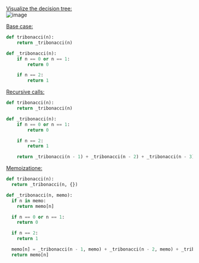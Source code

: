 <ins>Visualize the decision tree:</ins></br>
![image](https://github.com/user-attachments/assets/cbc28a2c-1c72-4439-a15e-6d89b1762f70)

<ins>Base case:</ins>
```python
def tribonacci(n):
    return _tribonacci(n)

def _tribonacci(n):
    if n == 0 or n == 1:
        return 0

    if n == 2:
        return 1
```
<ins>Recursive calls:</ins>
```python
def tribonacci(n):
    return _tribonacci(n)

def _tribonacci(n):
    if n == 0 or n == 1:
        return 0

    if n == 2:
        return 1

    return _tribonacci(n - 1) + _tribonacci(n - 2) + _tribonacci(n - 3)
```
<ins>Memoizatione:</ins>
```python
def tribonacci(n):
  return _tribonacci(n, {})

def _tribonacci(n, memo):
  if n in memo:
    return memo[n]

  if n == 0 or n == 1:
    return 0

  if n == 2:
    return 1

  memo[n] = _tribonacci(n - 1, memo) + _tribonacci(n - 2, memo) + _tribonacci(n - 3, memo)
  return memo[n]

```
